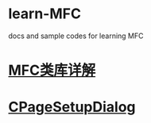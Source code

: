 # learn-MFC
docs and sample codes for learning MFC

# <a href="http://www.vmould.cn/mfc/">MFC类库详解</a>
# <a href="https://www.wenjiangs.com/doc/cpagesetupdialog">CPageSetupDialog</a>
